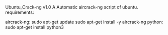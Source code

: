 Ubuntu_Crack-ng v1.0
 A Automatic aircrack-ng script of ubuntu.
 requirements:
 
 aircrack-ng:
 	sudo apt-get update
sudo apt-get install -y aircrack-ng
python:
sudo apt-get install python3
